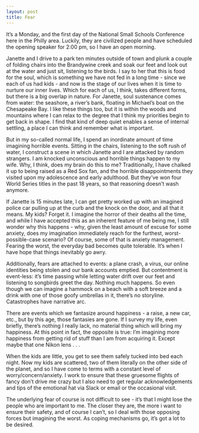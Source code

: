 ```yaml
---
layout: post
title: Fear
---
```

It’s a Monday, and the first day of the National Small Schools Conference here in the Philly area. Luckily, they are civilized people and have scheduled the opening speaker for 2:00 pm, so I have an open morning. 

Janette and I drive to a park ten minutes outside of town and plunk a couple of folding chairs into the Brandywine creek and soak our feet and look out at the water and just sit, listening to the birds. I say to her that this is food for the soul, which is something we have not fed in a long time - since we each of us had kids -  and now is the stage of our lives when it is time to nurture our inner lives. Which for each of us, I think, takes different forms, but there is a big overlap in nature. For Janette, soul sustenance comes from water: the seashore, a river’s bank, floating in Michael’s boat on the Chesapeake Bay. I like these things too, but it is within the woods and mountains where I can relax to the degree that I think my priorities begin to get back in shape. I find that kind of deep quiet enables a sense of internal settling, a place I can think and remember what is important. 

But in my so-called normal life, I spend an inordinate amount of time imagining horrible events. Sitting in the chairs, listening to the soft rush of water, I construct a scene in which Janette and I are attacked by random strangers. I am knocked unconscious and horrible things happen to my wife. Why, I think, does my brain do this to me? Traditionally, I have chalked it up to being raised as a Red Sox fan, and the horrible disappointments they visited upon my adolescence and early adulthood. But they’ve won four World Series titles in the past 18 years, so that reasoning doesn’t wash anymore. 

If Janette is 15 minutes late, I can get pretty worked up with an imagined police car pulling up at the curb and the knock on the door, and all that it means. My kids? Forget it. I imagine the horror of their deaths all the time, and while I have accepted this as an inherent feature of me being me, I still wonder why this happens - why, given the least amount of excuse for some anxiety, does my imagination immediately reach for the furthest, worst-possible-case scenario? Of course, some of that is anxiety management. Fearing the worst, the everyday bad becomes quite tolerable. It’s when I have hope that things inevitably go awry.

Additionally, fears are attached to events: a plane crash, a virus, our online identities being stolen and our bank accounts emptied. But contentment is event-less: it’s time passing while letting water drift over our feet and listening to songbirds greet the day. Nothing much happens. So even though we can imagine a hammock on a beach with a soft breeze and a drink with one of those goofy umbrellas in it, there’s no storyline. Catastrophes have narrative arc. 

There are events which we fantasize around happiness - a raise, a new car, etc., but by this age, those fantasies are gone. If I survey my life, even briefly, there’s nothing I really lack, no material thing which will bring my happiness. At this point in fact, the opposite is true: I’m imagining more happiness from getting rid of stuff than I am from acquiring it. Except maybe that one Nikon lens . . .

When the kids are little, you get to see them safely tucked into bed each night. Now my kids are scattered, two of them literally on the other side of the planet, and so I have come to terms with a constant level of worry/concern/anxiety. I work to ensure that these gruesome flights of fancy don’t  drive me crazy but I also need to get regular acknowledgements and tips of the emotional hat via Slack or email or the occasional visit.  

The underlying fear of course is not difficult to see - it’s that I might lose the people who are important to me. The closer they are, the more i want to ensure their safety, and of course I can’t, so I deal with those opposing forces but imagining the worst. As coping mechanisms go, it’s got a lot to be desired. 
